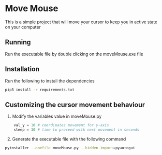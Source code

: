 # Move Mouse
This is a simple project that will move your cursor to keep you in active state on your computer

## Running
Run the executable file by double clicking on the moveMouse.exe file

## Installation
Run the following to install the dependencies 
```bash
pip3 install -r requirements.txt 
```

## Customizing the cursor movement behaviour
1. Modify the variables value in moveMouse.py 
```python
    val_y = 10 # coordinates movement for y-axis
    sleep = 30 # time to proceed with next movement in seconds
```
2. Generate the executable file with the following command
```bash
pyinstaller --onefile moveMouse.py --hidden-import=pyautogui
```